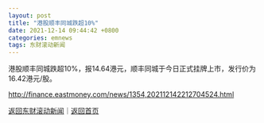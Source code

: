 ```yaml
---
layout: post
title: "港股顺丰同城跌超10%"
date: 2021-12-14 09:44:42 +0800
categories: emnews
tags: 东财滚动新闻
---
```


港股顺丰同城跌超10%，报14.64港元，顺丰同城于今日正式挂牌上市，发行价为16.42港元/股。

<http://finance.eastmoney.com/news/1354,202112142212704524.html>

[返回东财滚动新闻](//finews.withounder.com/emnews/)｜[返回首页](//finews.withounder.com/)